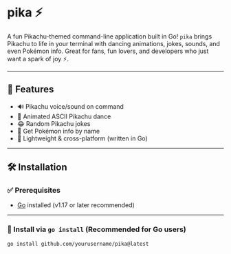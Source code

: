 # pika ⚡

A fun Pikachu-themed command-line application built in Go! `pika` brings Pikachu to life in your terminal with dancing animations, jokes, sounds, and even Pokémon info. Great for fans, fun lovers, and developers who just want a spark of joy ⚡️.

---

## 🎉 Features

- 🔊 Pikachu voice/sound on command
- 💃 Animated ASCII Pikachu dance
- 😂 Random Pikachu jokes
- 📘 Get Pokémon info by name
- 🧪 Lightweight & cross-platform (written in Go)

---

## 🛠️ Installation

### ✅ Prerequisites

- [Go](https://go.dev/dl/) installed (v1.17 or later recommended)

---

### 🚀 Install via `go install` (Recommended for Go users)

```bash
go install github.com/yourusername/pika@latest
